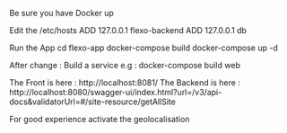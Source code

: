 Be sure you have Docker up

Edit the /etc/hosts
ADD  127.0.0.1       flexo-backend
ADD  127.0.0.1       db

Run the App
cd flexo-app
docker-compose build
docker-compose up -d

After change : 
Build a service
e.g : docker-compose build web


The Front is here :
http://localhost:8081/
The Backend is here :
http://localhost:8080/swagger-ui/index.html?url=/v3/api-docs&validatorUrl=#/site-resource/getAllSite



For good experience activate the geolocalisation


